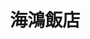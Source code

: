 ---
title: "海鴻飯店"
description: "海鴻飯店"
layout: shop
keywords:
  - 美食競賽
  - 台灣美食
  - 美食精選
datePublished: "2025-06-30"
dateModified: "2025-07-06"
city: "屏東縣"
district: "萬巒鄉"
address: "屏東縣萬巒鄉民和路16號"
phone: "087811220"
geo: "22.574188019977104, 120.56909577131485"
google_map: "https://maps.app.goo.gl/TxLCA4vi31KcUvas5"
footinder: "https://footinder.com.tw/%E5%B1%8F%E6%9D%B1%E7%B8%A3%E8%90%AC%E5%B7%92%E9%84%89/2842/"
official: "http://www.haihon.com.tw/"
award:
  - name: "500盤"
    year: "2024"
    entries:
      - dishes:
          - "原味豬腳切盤"

---